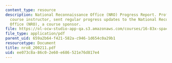 ```yaml
---
content_type: resource
description: National Reconnaissance Office (NRO) Progress Report. Prof. Miller, a
  course instructor, sent regular progress updates to the National Reconnaissance
  Office (NRO), a course sponsor.
file: https://ol-ocw-studio-app-qa.s3.amazonaws.com/courses/16-83x-space-systems-engineering-spring-2002-spring-2003/ee073c8a86c02e60e686521e76d817e4_nro8_200211.pdf
file_type: application/pdf
parent_uid: 659a2b64-f421-582a-c946-1d654c0a29b1
resourcetype: Document
title: nro8_200211.pdf
uid: ee073c8a-86c0-2e60-e686-521e76d817e4
---
```

